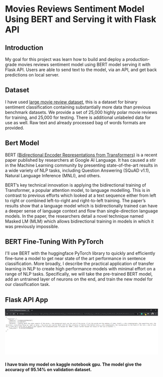 # Movies Reviews Sentiment Model Using BERT and Serving it with Flask API

## Introduction

My goal for this project was learn how to build and deploy a production-grade movies reviews sentiment model using BERT model serving it with Flask API. Users are able to send text to the model, via an API, and get back predictions on local server. 
## Dataset
I have used [large movie review dataset](https://ai.stanford.edu/~amaas/data/sentiment/), this is a dataset for binary sentiment classification containing substantially more data than previous benchmark datasets. We provide a set of 25,000 highly polar movie reviews for training, and 25,000 for testing. There is additional unlabeled data for use as well. Raw text and already processed bag of words formats are provided.

## Bert Model
BERT [(Bidirectional Encoder Representations from Transformers)](https://arxiv.org/pdf/1810.04805.pdf) is a recent paper published by researchers at Google AI Language. It has caused a stir in the Machine Learning community by presenting state-of-the-art results in a wide variety of NLP tasks, including Question Answering (SQuAD v1.1), Natural Language Inference (MNLI), and others.

BERT’s key technical innovation is applying the bidirectional training of Transformer, a popular attention model, to language modelling. This is in contrast to previous efforts which looked at a text sequence either from left to right or combined left-to-right and right-to-left training. The paper’s results show that a language model which is bidirectionally trained can have a deeper sense of language context and flow than single-direction language models. In the paper, the researchers detail a novel technique named Masked LM (MLM) which allows bidirectional training in models in which it was previously impossible.

## BERT Fine-Tuning With PyTorch
I'll use BERT with the huggingface PyTorch library to quickly and efficiently fine-tune a model to get near state of the art performance in sentence classification. More broadly, I describe the practical application of transfer learning in NLP to create high performance models with minimal effort on a range of NLP tasks. Specifically, we will take the pre-trained BERT model, add an untrained layer of neurons on the end, and train the new model for our classification task. 

## Flask API App
![](img/Screenshot.png)

#### I have train my model on kaggle notebook gpu. The model give the accuracy of 95.14% on validation dataset.
